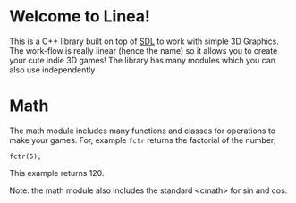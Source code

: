 # **Welcome to Linea!**

This is a C++ library built on top of [SDL](https://github.com/libsdl-org/SDL) to work with simple 3D Graphics.
The work-flow is really linear (hence the name) so it allows you to create your cute indie 3D games!
The library has many modules which you can also use independently

# Math

The math module includes many functions and classes for operations to make your games.
For, example `fctr` returns the factorial of the number;
```
fctr(5);
```
This example returns 120.

Note: the math module also includes the standard \<cmath> for sin and cos.
